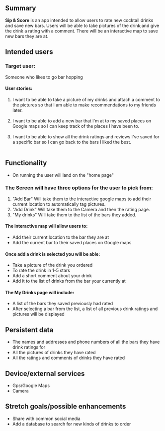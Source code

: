 ## Summary

**Sip & Score** is an app intended to allow users to rate new cocktail drinks and save new bars. Users will be able to take pictures of the drink;and give the drink a rating with a comment. There will be an interactive map to save new bars they are at. 

## Intended users


### Target user: 

Someone who likes to go bar hopping

#### User stories:

<ol>

  <li>I want to be able to take a picture of my drinks and attach a comment to the pictures so that I am able to make recommendations to my friends later.</li><br>
  <li>I want to be able to add a new bar that I'm at to my saved places on Google maps so I can keep track of the places I have been to.</li><br>
  <li>I want to be able to show all the drink ratings and reviews I've saved for a specific bar so I can go back to the bars I liked the best.</li><br>

</ol>


## Functionality

<ul>

  <li>On running the user will land on the "home page"</li>

</ul>

### The Screen will have three options for the user to pick from:

<ol>

  <li>"Add Bar" Will take them to the interactive google maps to add their current location to automatically tag pictures.</li>
  <li>"Add Drink" Will take them to the Camera and then the rating page.</li>
  <li>"My drinks" Will take them to the list of the bars they added.</li>

</ol>

#### The interactive map will allow users to:

<ul>

  <li>Add their current location to the bar they are at</li>
  <li>Add the current bar to their saved places on Google maps</li>

</ul>

#### Once add a drink is selected you will be able:

<ul>

  <li>Take a picture of the drink you ordered</li>
  <li>To rate the drink in 1-5 stars</li>
  <li>Add a short comment about your drink</li>
  <li>Add it to the list of drinks from the bar your currently at</li>

</ul>

#### The My Drinks page will include:

<ul>

  <li>A list of the bars they saved previously had rated</li>
  <li>After selecting a bar from the list, a list of all previous drink ratings and pictures will be displayed</li>

</ul>

## Persistent data

<ul>

  <li>The names and addresses and phone numbers of all the bars they have drink ratings for</li>
  <li>All the pictures of drinks they have rated</li>
  <li>All the ratings and comments of drinks they have rated</li>

</ul>
    
## Device/external services

<ul>

  <li>Gps/Google Maps</li>
  <li>Camera</li>

</ul>

## Stretch goals/possible enhancements 

<ul>

  <li>Share with common social media</li>
  <li>Add a database to search for new kinds of drinks to order</li>

</ul>